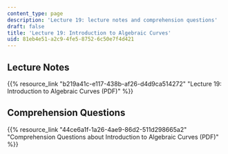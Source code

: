 ```yaml
---
content_type: page
description: 'Lecture 19: lecture notes and comprehension questions'
draft: false
title: 'Lecture 19: Introduction to Algebraic Curves'
uid: 81eb4e51-a2c9-4fe5-8752-6c50e7f4d421
---
```

## Lecture Notes

{{% resource_link "b219a41c-e117-438b-af26-d4d9ca514272" "Lecture 19: Introduction to Algebraic Curves (PDF)" %}}

## Comprehension Questions

{{% resource_link "44ce6a1f-1a26-4ae9-86d2-511d298665a2" "Comprehension Questions about Introduction to Algebraic Curves (PDF)" %}}